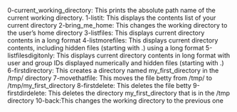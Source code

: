 0-current_working_directory: This prints the absolute path name of the current working directory.
1-listit: This displays the contents list of your current directory
2-bring_me_home: This changes the working directory to the user’s home directory
3-listfiles: This displays current directory contents in a long format
4-listmorefiles: This displays current directory contents, including hidden files (starting with .) using a long format
5-listfilesdigitonly: This displays current directory contents in long format with user and group IDs displayed numerically and hidden files (starting with .)
6-firstdirectory: This creates a directory named my_first_directory in the /tmp/ directory
7-movethatfile: This moves the file betty from /tmp/ to /tmp/my_first_directory
8-firstdelete: This deletes the file betty
9-firstdirdelete: This deletes the directory my_first_directory that is in the /tmp directory
10-back:This changes the working directory to the previous one
